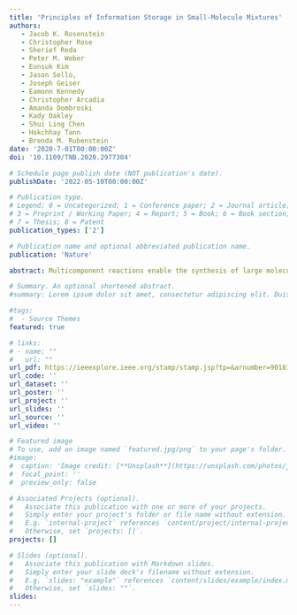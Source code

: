 ```yaml
---
title: 'Principles of Information Storage in Small-Molecule Mixtures'
authors:
   - Jacob K. Rosenstein
   - Christopher Rose 
   - Sherief Reda 
   - Peter M. Weber
   - Eunsuk Kim 
   - Jason Sello,
   - Joseph Geiser
   - Eamonn Kennedy 
   - Christopher Arcadia 
   - Amanda Dombroski
   - Kady Oakley
   - Shui Ling Chen
   - Hokchhay Tann
   - Brenda M. Rubenstein
date: '2020-7-01T00:00:00Z'
doi: '10.1109/TNB.2020.2977304'

# Schedule page publish date (NOT publication's date).
publishDate: '2022-05-10T00:00:00Z'

# Publication type.
# Legend: 0 = Uncategorized; 1 = Conference paper; 2 = Journal article;
# 3 = Preprint / Working Paper; 4 = Report; 5 = Book; 6 = Book section;
# 7 = Thesis; 8 = Patent
publication_types: ['2']

# Publication name and optional abbreviated publication name.
publication: 'Nature'

abstract: Multicomponent reactions enable the synthesis of large molecular libraries from relatively few inputs. This scalability has led to the broad adoption of these reactions by the pharmaceutical industry. Here, we employ the four-component Ugi reaction to demonstrate that multicomponent reactions can provide a basis for large-scale molecular data storage. Using this combinatorial chemistry we encode more than 1.8 million bits of art historical images, including a Cubist drawing by Picasso. Digital data is written using robotically synthesized libraries of Ugi products, and the files are read back using mass spectrometry. We combine sparse mixture mapping with supervised learning to achieve bit error rates as low as 0.11% for single reads, without library purification. In addition to improved scaling of non-biological molecular data storage, these demonstrations offer an information-centric perspective on the high-throughput synthesis and screening of small-molecule libraries. 

# Summary. An optional shortened abstract.
#summary: Lorem ipsum dolor sit amet, consectetur adipiscing elit. Duis posuere tellus ac convallis placerat. Proin tincidunt magna sed ex sollicitudin condimentum.

#tags:
#  - Source Themes
featured: true

# links:
# - name: ""
#   url: ""
url_pdf: https://ieeexplore.ieee.org/stamp/stamp.jsp?tp=&arnumber=9018156 
url_code: ''
url_dataset: ''
url_poster: ''
url_project: ''
url_slides: ''
url_source: ''
url_video: ''

# Featured image
# To use, add an image named `featured.jpg/png` to your page's folder.
#image:
#  caption: 'Image credit: [**Unsplash**](https://unsplash.com/photos/jdD8gXaTZsc)'
#  focal_point: ''
#  preview_only: false

# Associated Projects (optional).
#   Associate this publication with one or more of your projects.
#   Simply enter your project's folder or file name without extension.
#   E.g. `internal-project` references `content/project/internal-project/index.md`.
#   Otherwise, set `projects: []`.
projects: []

# Slides (optional).
#   Associate this publication with Markdown slides.
#   Simply enter your slide deck's filename without extension.
#   E.g. `slides: "example"` references `content/slides/example/index.md`.
#   Otherwise, set `slides: ""`.
slides:
---
```


